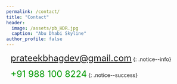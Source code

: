 ```yaml
---
permalink: /contact/
title: "Contact"
header:
  image: /assets/pb_HDR.jpg
  caption: "Abu Dhabi Skyline"
author_profile: false
---
```


<i class="fas fa-envelope fa-lg"></i>&nbsp;&nbsp;&nbsp;<font size="5"><a href="mailto:prateekbhagdev@gmail.com" style="text-decoration:none">prateekbhagdev@gmail.com</a></font>
{: .notice--info}

<i class="fas fa-phone fa-lg"></i>&nbsp;&nbsp;&nbsp;<font size="5" color="#009900">+91 988 100 8224</font>
{: .notice--success}
